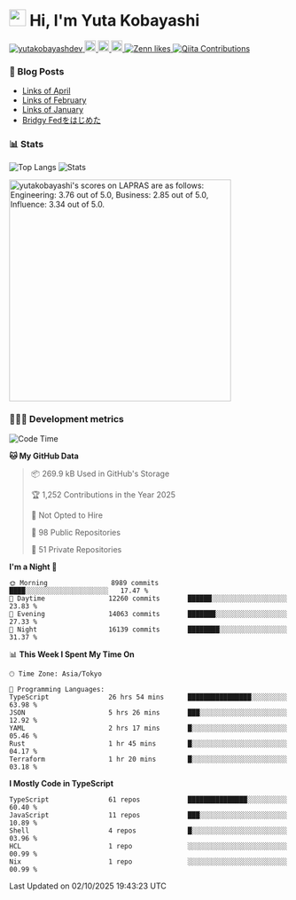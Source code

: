 <h1><img src="https://emojis.slackmojis.com/emojis/images/1613942336/14158/balloons.gif?1613942336" width="30"/> Hi, I'm Yuta Kobayashi</h1>

<p align="left"> 
  <a href="https://github.com/yutakobayashidev/yutakobayashidev/">
    <img src="https://komarev.com/ghpvc/?username=yutakobayashdev" alt="yutakobayashdev" />
  </a>
  <a href="https://mastodon.social/@yutakobayashi">
    <img height="20" src="https://img.shields.io/mastodon/follow/107202517736161782?domain=https%3A%2F%2Fmastodon.social&label=Mastodon&logo=mastodon&style=plastic" />
  </a>
  <a href="https://github.com/yutakobayashidev">
    <img height="20" src="https://img.shields.io/github/followers/yutakobayashidev?label=follow&logo=github&style=flat" />
  </a>
  <a href="https://www.reddit.com/user/yutakobayashi">
    <img height="20" src="https://img.shields.io/reddit/user-karma/combined/yutakobayashi?label=Reddit&logo=reddit&style=flat" />
  </a>
  <a href="https://zenn.dev/yutakobayashi">
    <img src="https://badgen.org/img/zenn/yutakobayashi/likes?style=plastic" alt="Zenn likes" />
  </a>
  <a href="https://qiita.com/yutakobayashi">
    <img src="https://badgen.org/img/qiita/yutakobayashi/contributions?style=plastic" alt="Qiita Contributions" />
  </a>
</p>

### 📕 Blog Posts

<!-- BLOG-POST-LIST:START -->
- [Links of April](https://yutakobayashi.com/blog/2025-04/)
- [Links of February](https://yutakobayashi.com/blog/2025-02/)
- [Links of January](https://yutakobayashi.com/blog/2025-01/)
- [Bridgy Fedをはじめた](https://yutakobayashi.com/blog/bridgy-fed/)
<!-- BLOG-POST-LIST:END -->

### 📊 Stats

![Top Langs](https://github-readme-stats.vercel.app/api/top-langs/?username=yutakobayashidev)
![Stats](https://github-readme-stats.vercel.app/api?username=yutakobayashidev&count_private=true&show_icons=true&line_height=40)

<!--START_SECTION:lapras-card-->
<p ><a href="https://lapras.com/public/yutakobayashi" target="_blank" rel="noopener noreferrer"><img alt="yutakobayashi's scores on LAPRAS are as follows: Engineering: 3.76 out of 5.0, Business: 2.85 out of 5.0, Influence: 3.34 out of 5.0." src="https://lapras-card-generator.vercel.app/api/svg?e=3.76&b=2.85&i=3.34&b1=%23020e27&b2=%230e5593&i1=%2303102f&i2=%231688bf&l=en" width="400" ></a></p>
<!--END_SECTION:lapras-card-->

### 👩🏻‍💻 Development metrics

<!--START_SECTION:waka-->
![Code Time](http://img.shields.io/badge/Code%20Time-4%2C138%20hrs%202%20mins-blue)

**🐱 My GitHub Data** 

> 📦 269.9 kB Used in GitHub's Storage 
 > 
> 🏆 1,252 Contributions in the Year 2025
 > 
> 🚫 Not Opted to Hire
 > 
> 📜 98 Public Repositories 
 > 
> 🔑 51 Private Repositories 
 > 
**I'm a Night 🦉** 

```text
🌞 Morning                8989 commits        ████░░░░░░░░░░░░░░░░░░░░░   17.47 % 
🌆 Daytime                12260 commits       ██████░░░░░░░░░░░░░░░░░░░   23.83 % 
🌃 Evening                14063 commits       ███████░░░░░░░░░░░░░░░░░░   27.33 % 
🌙 Night                  16139 commits       ████████░░░░░░░░░░░░░░░░░   31.37 % 
```


📊 **This Week I Spent My Time On** 

```text
🕑︎ Time Zone: Asia/Tokyo

💬 Programming Languages: 
TypeScript               26 hrs 54 mins      ████████████████░░░░░░░░░   63.98 % 
JSON                     5 hrs 26 mins       ███░░░░░░░░░░░░░░░░░░░░░░   12.92 % 
YAML                     2 hrs 17 mins       █░░░░░░░░░░░░░░░░░░░░░░░░   05.46 % 
Rust                     1 hr 45 mins        █░░░░░░░░░░░░░░░░░░░░░░░░   04.17 % 
Terraform                1 hr 20 mins        █░░░░░░░░░░░░░░░░░░░░░░░░   03.18 % 
```

**I Mostly Code in TypeScript** 

```text
TypeScript               61 repos            ███████████████░░░░░░░░░░   60.40 % 
JavaScript               11 repos            ███░░░░░░░░░░░░░░░░░░░░░░   10.89 % 
Shell                    4 repos             █░░░░░░░░░░░░░░░░░░░░░░░░   03.96 % 
HCL                      1 repo              ░░░░░░░░░░░░░░░░░░░░░░░░░   00.99 % 
Nix                      1 repo              ░░░░░░░░░░░░░░░░░░░░░░░░░   00.99 % 
```




 Last Updated on 02/10/2025 19:43:23 UTC
<!--END_SECTION:waka-->
